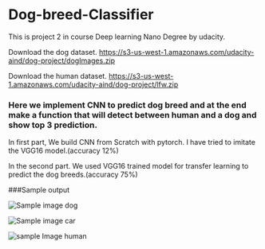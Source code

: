 # Dog-breed-Classifier
This is  project 2 in course Deep learning Nano Degree by udacity.

Download the dog dataset. https://s3-us-west-1.amazonaws.com/udacity-aind/dog-project/dogImages.zip

Download the human dataset. https://s3-us-west-1.amazonaws.com/udacity-aind/dog-project/lfw.zip



### Here we implement CNN to predict dog breed and at the end make a function that will detect between human and a dog and show top 3 prediction.

In first part, We build CNN from Scratch with pytorch. I have tried to imitate the VGG16 model.(accuracy 12%)

In the second part. We used VGG16 trained model for transfer learning to predict the dog breeds.(accuracy 75%)

###Sample output


 ![Sample image dog](https://snipboard.io/Sh2WAe.jpg "Sample Image Dog")
 
 
 ![Sample image car](https://snipboard.io/oDXvQ3.jpg "Sample Image Car")
 
 
 ![sample Image human](https://snipboard.io/sqcjrN.jpg "Sample Image Human")
